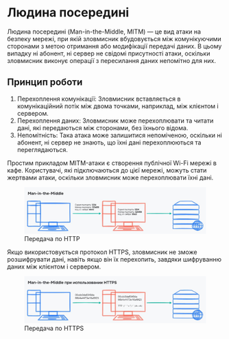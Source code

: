 # Людина посередині

Людина посередині (Man-in-the-Middle, MITM) — це вид атаки на безпеку мережі, при якій зловмисник вбудовується між комунікуючими сторонами з метою отримання або модифікації передачі даних. В цьому випадку ні абонент, ні сервер не свідомі присутності атаки, оскільки зловмисник виконує операції з пересилання даних непомітно для них.

## Принцип роботи

1. Перехоплення комунікації: Зловмисник вставляється в комунікаційний потік між двома точками, наприклад, між клієнтом і сервером.
2. Перехоплення даних: Зловмисник може перехоплювати та читати дані, які передаються між сторонами, без їхнього відома.
3. Непомітність: Така атака може залишитися непоміченою, оскільки ні абонент, ні сервер не знають, що їхні дані перехоплюються та переглядаються.

Простим прикладом MITM-атаки є створення публічної Wi-Fi мережі в кафе. Користувачі, які підключаються до цієї мережі, можуть стати жертвами атаки, оскільки зловмисник може перехоплювати їхні дані.

<figure>
    <img src="../_images/attack-1.jpg" style="width: 700px" />
    <figcaption>Передача по HTTP</figcaption>
</figure>

Якщо використовується протокол HTTPS, зловмисник не зможе розшифрувати дані, навіть якщо він їх перехопить, завдяки шифруванню даних між клієнтом і сервером.

<figure>
    <img src="../_images/attack-2.jpg" style="width: 700px" />
    <figcaption>Передача по HTTPS</figcaption>
</figure>
